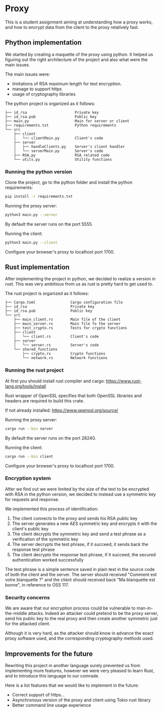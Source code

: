 # Proxy 

This is a student assignment aiming at understanding how a proxy works, 
and how to encrypt data from the client to the proxy relatively fast.

## Phython implementation

We started by creating a maquette of the proxy using python. It helped us figuring out the right architecture of the project and also what were the main issues.

The main issues were: 
- limitations of RSA maximum length for text encryption.
- manage to support https
- usage of cryptography libraries

The python project is organized as it follows:

```
├── id_rsa                      Private key
├── id_rsa.pub                  Public key
├── main.py                     Main for server or client
├── requirements.txt            Python requirements
└── src
    ├── client
    │   └── clientMain.py       Client's code
    ├── server
    │   ├── handleClients.py    Server's client handler
    │   └── serverMain.py       Server's code
    ├── RSA.py                  RSA related code
    └── utils.py                Utility functions
```

### Running the python version 

Clone the project, go to the python folder and install the python requirements:

```bash
pip install -r requirements.txt
```
Running the proxy server:

```bash
python3 main.py --server
```

By default the server runs on the port 5555.

Running the client:

```bash
python3 main.py --client
```
Configure your browser's proxy to localhost port 1700.

## Rust implementation

After implementing the project in python, we decided to realize a version in rust. This was very ambitious from us as rust is pretty hard to get used to.

The rust project is organized as it follows:

```
├── Cargo.toml                Cargo configuration file
├── id_rsa                    Private key
├── id_rsa.pub                Public key
└── src
    ├── main_client.rs        Main file of the client
    ├── main_server.rs        Main file fo the server
    ├── test_crypto.rs        Tests for crypto functions
    ├── client
    │   └── client.rs         Client's code
    ├── server
    │   └── server.rs         Server's code
    └── shared_functions
        ├── crypto.rs         Crypto functions
        └── network.rs        Network functions
```

### Running the rust project

At first you should install rust compiler and cargo: https://www.rust-lang.org/tools/install

Rust wrapper of OpenSSL specifies that both OpenSSL libraries and headers are required to build this crate.

If not already installed: https://www.openssl.org/source/

Running the proxy server:

```bash
cargo run --bin server
```

By default the server runs on the port 28240.

Running the client:

```bash
cargo run --bin client 
```

Configure your browser's proxy to localhost port 1700.

### Encryption system

After we find out we were limited by the size of the text to be encrypted with RSA in the python version, we decided to instead
use a symmetric key for requests and response.

We implemented this process of identification:

1. The client connects to the proxy and sends his RSA public key
2. The server generates a new AES symmetric key and encrypts it with the client's public key 
3. The client decrypts the symmetric key and send a test phrase as a verification of the symmetric key
4. The server decrypts the test phrase, if it succeed, it sends back the response test phrase
5. The client decrypts the response test phrase, if it succeed, the secured authentication worked successfully

The test phrase is a simple sentence saved in plain text in the source code of both the client and the server.
The server should received "Comment est votre blanquette ?" and the client should received back "Ma blanquette est bonne", in reference to OSS 117.

### Security concerns

We are aware that our encryption process could be vulnerable to man-in-the-middle attacks. Indeed an attacker could pretend to be the proxy server, send his public key to the real proxy and then create another symmetric just for the attacked client.

Although it is very hard, as the attacker should know in advance the exact proxy software used, and the corresponding cryptography methods used.

## Improvements for the future

Rewriting this project in another language surely prevented us from implementing more features, however we were very pleased to learn Rust, and to introduce this language to our comrade.

Here is a list features that we would like to implement in the future:

- Correct support of https...
- Asynchronous version of the proxy and client using Tokio rust library
- Better command line usage experience
